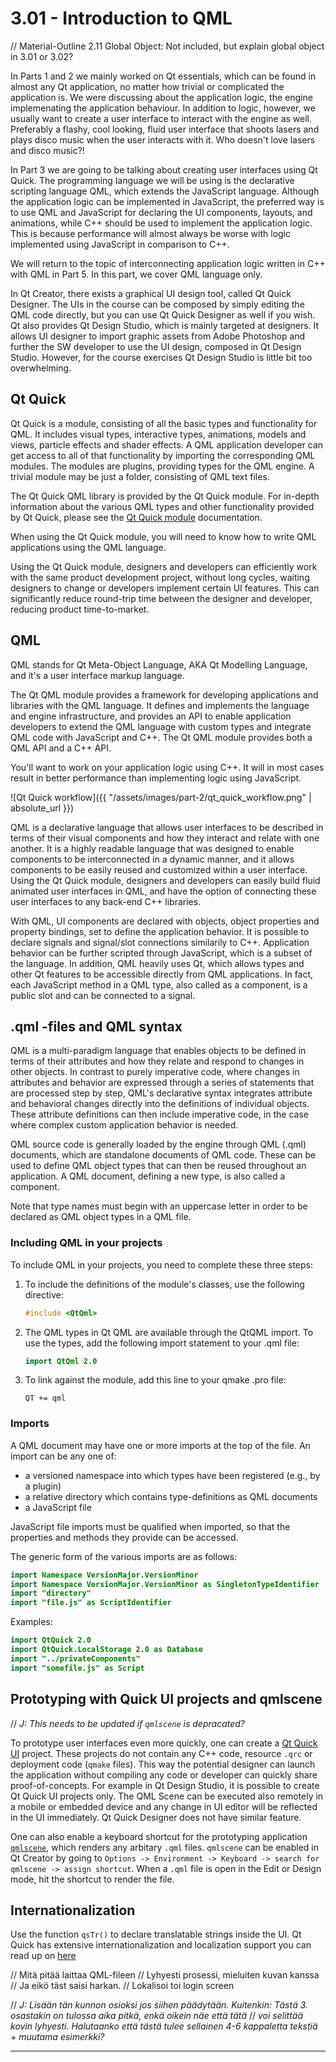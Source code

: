 # 3.01 - Introduction to QML

// Material-Outline 2.11 Global Object: Not included, but explain global object in 3.01 or 3.02?

In Parts 1 and 2 we mainly worked on Qt essentials, which can be found in almost any Qt application, no matter how trivial or complicated the application is. We were discussing about the application logic, the engine implemenating the application behaviour. In addition to logic, however, we usually want to create a user interface to interact with the engine as well. Preferably a flashy, cool looking, fluid user interface that shoots lasers and plays disco music when the user interacts with it. Who doesn't love lasers and disco music?!

In Part 3 we are going to be talking about creating user interfaces using Qt Quick. The programming language we will be using is the declarative scripting language QML, which extends the JavaScript language. Although the application logic can be implemented in JavaScript, the preferred way is to use QML and JavaScript for declaring the UI components, layouts, and animations, while C++ should be used to implement the application logic. This is because performance will almost always be worse with logic implemented using JavaScript in comparison to C++.

We will return to the topic of interconnecting application logic written in C++ with QML in Part 5. In this part, we cover QML language only.

In Qt Creator, there exists a graphical UI design tool, called Qt Quick Designer. The UIs in the course can be composed by simply editing the QML code directly, but you can use Qt Quick Designer as well if you wish. Qt also provides Qt Design Studio, which is mainly targeted at designers. It allows UI designer to import graphic assets from Adobe Photoshop and further the SW developer to use the UI design, composed in Qt Design Studio. However, for the course exercises Qt Design Studio is little bit too overwhelming. 

## Qt Quick

Qt Quick is a module, consisting of all the basic types and functionality for QML. It includes visual types, interactive types, animations, models and views, particle effects and shader effects. A QML application developer can get access to all of that functionality by importing the corresponding QML modules. The modules are plugins, providing types for the QML engine. A trivial module may be just a folder, consisting of QML text files. 

The Qt Quick QML library is provided by the Qt Quick module. For in-depth information about the various QML types and other functionality provided by Qt Quick, please see the [Qt Quick module](http://doc.qt.io/qt-5/qtquick-index.html) documentation.

When using the Qt Quick module, you will need to know how to write QML applications using the QML language.

Using the Qt Quick module, designers and developers can efficiently work with the same product development project, without long cycles, waiting designers to change or developers implement certain UI features. This can significantly reduce round-trip time between the designer and developer, reducing product time-to-market. 

## QML

QML stands for Qt Meta-Object Language, AKA Qt Modelling Language, and it's a user interface markup language. 

The Qt QML module provides a framework for developing applications and libraries with the QML language. It defines and implements the language and engine infrastructure, and provides an API to enable application developers to extend the QML language with custom types and integrate QML code with JavaScript and C++. The Qt QML module provides both a QML API and a C++ API.

You'll want to work on your application logic using C++. It will in most cases result in better performance than implementing logic using JavaScript. 

![Qt Quick workflow]({{ "/assets/images/part-2/qt_quick_workflow.png" | absolute_url }})

QML is a declarative language that allows user interfaces to be described in terms of their visual components and how they interact and relate with one another. It is a highly readable language that was designed to enable components to be interconnected in a dynamic manner, and it allows components to be easily reused and customized within a user interface. Using the Qt Quick module, designers and developers can easily build fluid animated user interfaces in QML, and have the option of connecting these user interfaces to any back-end C++ libraries.

With QML, UI components are declared with objects, object properties and property bindings, set to define the application behavior. It is possible to declare signals and signal/slot connections similarily to C++. Application behavior can be further scripted through JavaScript, which is a subset of the language. In addition, QML heavily uses Qt, which allows types and other Qt features to be accessible directly from QML applications. In fact, each JavaScript method in a QML type, also called as a component, is a public slot and can be connected to a signal. 

## .qml -files and QML syntax

QML is a multi-paradigm language that enables objects to be defined in terms of their attributes and how they relate and respond to changes in other objects. In contrast to purely imperative code, where changes in attributes and behavior are expressed through a series of statements that are processed step by step, QML's declarative syntax integrates attribute and behavioral changes directly into the definitions of individual objects. These attribute definitions can then include imperative code, in the case where complex custom application behavior is needed.

QML source code is generally loaded by the engine through QML (.qml) documents, which are standalone documents of QML code. These can be used to define QML object types that can then be reused throughout an application. A QML document, defining a new type, is also called a component.

Note that type names must begin with an uppercase letter in order to be declared as QML object types in a QML file.

### Including QML in your projects

To include QML in your projects, you need to complete these three steps:  

1. To include the definitions of the module's classes, use the following directive:

    ```cpp
    #include <QtQml>
    ```

2. The QML types in Qt QML are available through the QtQML import. To use the types, add the following import statement to your .qml file:

    ```qml
    import QtQml 2.0
    ```

3. To link against the module, add this line to your qmake .pro file:

    ```qmake
    QT += qml
    ```

### Imports

A QML document may have one or more imports at the top of the file. An import can be any one of:

* a versioned namespace into which types have been registered (e.g., by a plugin)
* a relative directory which contains type-definitions as QML documents
* a JavaScript file

JavaScript file imports must be qualified when imported, so that the properties and methods they provide can be accessed.  

The generic form of the various imports are as follows:

```qml
import Namespace VersionMajor.VersionMinor
import Namespace VersionMajor.VersionMinor as SingletonTypeIdentifier
import "directory"
import "file.js" as ScriptIdentifier
```

Examples:
```qml
import QtQuick 2.0
import QtQuick.LocalStorage 2.0 as Database
import "../privateComponents"
import "somefile.js" as Script
```


## Prototyping with Quick UI projects and qmlscene

// *J: This needs to be updated if `qmlscene` is depracated?*

To prototype user interfaces even more quickly, one can create a [Qt Quick UI](http://doc.qt.io/qtcreator/quick-projects.html) project. These projects do not contain any C++ code, resource `.qrc` or deployment code (`qmake` files). This way the potential designer can launch the application without compiling any code or developer can quickly share proof-of-concepts. For example in Qt Design Studio, it is possible to create Qt Quick UI projects only. The QML Scene can be executed also remotely in a mobile or embedded device and any change in UI editor will be reflected in the UI immediately. Qt Quick Designer does not have similar feature. 

One can also enable a keyboard shortcut for the prototyping application [`qmlscene`](https://doc.qt.io/qt-5/qtquick-qmlscene.html), which renders any arbitary `.qml` files. `qmlscene` can be enabled in Qt Creator by going to `Options -> Environment -> Keyboard -> search for qmlscene -> assign shortcut`. When a `.qml` file is open in the Edit or Design mode, hit the shortcut to render the file.


## Internationalization

Use the function `qsTr()` to declare translatable strings inside the UI. Qt Quick has extensive internationalization and localization support you can read up on [here](https://doc.qt.io/qt-5/qtquick-internationalization.html)

// Mitä pitää laittaa QML-fileen
// Lyhyesti prosessi, mieluiten kuvan kanssa
// Ja eikö täst saisi harkan.
// Lokalisoi toi login screen

// *J: Lisään tän kunnon osioksi jos siihen päädytään. Kuitenkin: Tästä 3. osastakin on tulossa aika pitkä, enkä oikein näe että tätä*
// *voi selittää kovin lyhyesti. Halutaanko että tästä tulee sellainen 4-6 kappaletta tekstiä + muutama esimerkki?*

*****
